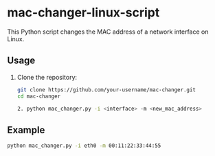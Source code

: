 # mac-changer-linux-script

This Python script changes the MAC address of a network interface on Linux.

## Usage

1. Clone the repository:
   ```bash
   git clone https://github.com/your-username/mac-changer.git
   cd mac-changer

   2. python mac_changer.py -i <interface> -m <new_mac_address>
## Example
   ```bash
   python mac_changer.py -i eth0 -m 00:11:22:33:44:55


